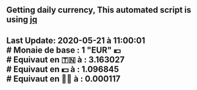 ## Getting daily currency, This automated script is using [jq](https://stedolan.github.io/jq/)
## Last Update:  2020-05-21 à 11:00:01 </br># Monaie de base : 1 "EUR" 💶 </br> # Equivaut en 🇹🇳 à :  3.163027 </br> # Equivaut en 💵 à : 1.096845</br> # Equivaut en 🐱‍💻 à :  0.000117
